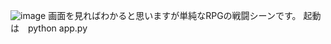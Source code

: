 ![image](https://github.com/user-attachments/assets/0503004b-4cc2-4993-9c4e-2c17103746a5)
画面を見ればわかると思いますが単純なRPGの戦闘シーンです。
起動は　python app.py
